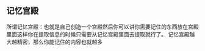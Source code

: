 ## 记忆宫殿

所谓记忆宫殿：也就是自己创造一个宫殿然后你可以讲你需要记住的东西放在宫殿里面这样你在提取信息的时候只需要从记忆宫殿里面去提取就行了。
记忆宫殿越大越精密，那么你能记住的内容也就越多
